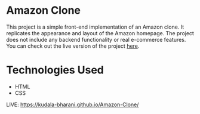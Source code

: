 # Amazon Clone

This project is a simple front-end implementation of an Amazon clone. It replicates the appearance and layout of the Amazon homepage. The project does not include any backend functionality or real e-commerce features. You can check out the live version of the project [here](https://amazon-clone.bunnykudala.repl.co/).

# Technologies Used
- HTML
- CSS



LIVE: https://kudala-bharani.github.io/Amazon-Clone/
